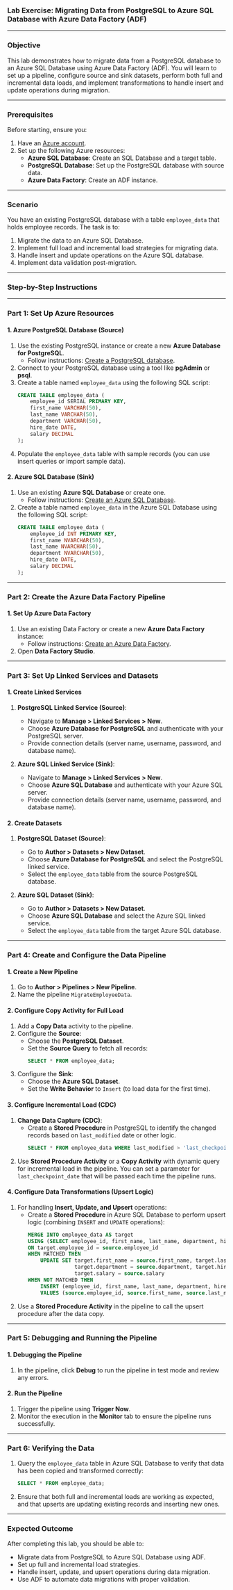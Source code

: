 ### **Lab Exercise: Migrating Data from PostgreSQL to Azure SQL Database with Azure Data Factory (ADF)**

---

### **Objective**
This lab demonstrates how to migrate data from a PostgreSQL database to an Azure SQL Database using Azure Data Factory (ADF). You will learn to set up a pipeline, configure source and sink datasets, perform both full and incremental data loads, and implement transformations to handle insert and update operations during migration.

---

### **Prerequisites**

Before starting, ensure you:
1. Have an [Azure account](https://azure.microsoft.com/free/).
2. Set up the following Azure resources:
   - **Azure SQL Database**: Create an SQL Database and a target table.
   - **PostgreSQL Database**: Set up the PostgreSQL database with source data.
   - **Azure Data Factory**: Create an ADF instance.

---

### **Scenario**
You have an existing PostgreSQL database with a table `employee_data` that holds employee records. The task is to:
1. Migrate the data to an Azure SQL Database.
2. Implement full load and incremental load strategies for migrating data.
3. Handle insert and update operations on the Azure SQL database.
4. Implement data validation post-migration.

---

### **Step-by-Step Instructions**

---

### **Part 1: Set Up Azure Resources**

#### 1. **Azure PostgreSQL Database (Source)**
1. Use the existing PostgreSQL instance or create a new **Azure Database for PostgreSQL**.
   - Follow instructions: [Create a PostgreSQL database](https://learn.microsoft.com/en-us/azure/postgresql/flexible-server/quickstart-create-server).
2. Connect to your PostgreSQL database using a tool like **pgAdmin** or **psql**.
3. Create a table named `employee_data` using the following SQL script:
   ```sql
   CREATE TABLE employee_data (
       employee_id SERIAL PRIMARY KEY,
       first_name VARCHAR(50),
       last_name VARCHAR(50),
       department VARCHAR(50),
       hire_date DATE,
       salary DECIMAL
   );
   ```
4. Populate the `employee_data` table with sample records (you can use insert queries or import sample data).

#### 2. **Azure SQL Database (Sink)**
1. Use an existing **Azure SQL Database** or create one.
   - Follow instructions: [Create an Azure SQL Database](https://learn.microsoft.com/en-us/azure/sql-database/sql-database-get-started-portal).
2. Create a table named `employee_data` in the Azure SQL Database using the following SQL script:
   ```sql
   CREATE TABLE employee_data (
       employee_id INT PRIMARY KEY,
       first_name NVARCHAR(50),
       last_name NVARCHAR(50),
       department NVARCHAR(50),
       hire_date DATE,
       salary DECIMAL
   );
   ```

---

### **Part 2: Create the Azure Data Factory Pipeline**

#### 1. **Set Up Azure Data Factory**
1. Use an existing Data Factory or create a new **Azure Data Factory** instance:
   - Follow instructions: [Create an Azure Data Factory](https://learn.microsoft.com/en-us/azure/data-factory/quickstart-create-data-factory-portal).
2. Open **Data Factory Studio**.

---

### **Part 3: Set Up Linked Services and Datasets**

#### 1. **Create Linked Services**
1. **PostgreSQL Linked Service (Source)**:
   - Navigate to **Manage > Linked Services > New**.
   - Choose **Azure Database for PostgreSQL** and authenticate with your PostgreSQL server.
   - Provide connection details (server name, username, password, and database name).

2. **Azure SQL Linked Service (Sink)**:
   - Navigate to **Manage > Linked Services > New**.
   - Choose **Azure SQL Database** and authenticate with your Azure SQL server.
   - Provide connection details (server name, username, password, and database name).

#### 2. **Create Datasets**
1. **PostgreSQL Dataset (Source)**:
   - Go to **Author > Datasets > New Dataset**.
   - Choose **Azure Database for PostgreSQL** and select the PostgreSQL linked service.
   - Select the `employee_data` table from the source PostgreSQL database.

2. **Azure SQL Dataset (Sink)**:
   - Go to **Author > Datasets > New Dataset**.
   - Choose **Azure SQL Database** and select the Azure SQL linked service.
   - Select the `employee_data` table from the target Azure SQL database.

---

### **Part 4: Create and Configure the Data Pipeline**

#### 1. **Create a New Pipeline**
1. Go to **Author > Pipelines > New Pipeline**.
2. Name the pipeline `MigrateEmployeeData`.

#### 2. **Configure Copy Activity for Full Load**
1. Add a **Copy Data** activity to the pipeline.
2. Configure the **Source**:
   - Choose the **PostgreSQL Dataset**.
   - Set the **Source Query** to fetch all records:
     ```sql
     SELECT * FROM employee_data;
     ```
3. Configure the **Sink**:
   - Choose the **Azure SQL Dataset**.
   - Set the **Write Behavior** to `Insert` (to load data for the first time).

#### 3. **Configure Incremental Load (CDC)**
1. **Change Data Capture (CDC)**: 
   - Create a **Stored Procedure** in PostgreSQL to identify the changed records based on `last_modified` date or other logic.
     ```sql
     SELECT * FROM employee_data WHERE last_modified > 'last_checkpoint_date';
     ```
2. Use **Stored Procedure Activity** or a **Copy Activity** with dynamic query for incremental load in the pipeline. You can set a parameter for `last_checkpoint_date` that will be passed each time the pipeline runs.

#### 4. **Configure Data Transformations (Upsert Logic)**
1. For handling **Insert, Update, and Upsert** operations:
   - Create a **Stored Procedure** in Azure SQL Database to perform upsert logic (combining `INSERT` and `UPDATE` operations):
     ```sql
     MERGE INTO employee_data AS target
     USING (SELECT employee_id, first_name, last_name, department, hire_date, salary FROM staging_employee_data) AS source
     ON target.employee_id = source.employee_id
     WHEN MATCHED THEN
         UPDATE SET target.first_name = source.first_name, target.last_name = source.last_name, 
                    target.department = source.department, target.hire_date = source.hire_date, 
                    target.salary = source.salary
     WHEN NOT MATCHED THEN
         INSERT (employee_id, first_name, last_name, department, hire_date, salary)
         VALUES (source.employee_id, source.first_name, source.last_name, source.department, source.hire_date, source.salary);
     ```
2. Use a **Stored Procedure Activity** in the pipeline to call the upsert procedure after the data copy.

---

### **Part 5: Debugging and Running the Pipeline**

#### 1. **Debugging the Pipeline**
1. In the pipeline, click **Debug** to run the pipeline in test mode and review any errors.

#### 2. **Run the Pipeline**
1. Trigger the pipeline using **Trigger Now**.
2. Monitor the execution in the **Monitor** tab to ensure the pipeline runs successfully.

---

### **Part 6: Verifying the Data**

1. Query the `employee_data` table in Azure SQL Database to verify that data has been copied and transformed correctly:
   ```sql
   SELECT * FROM employee_data;
   ```

2. Ensure that both full and incremental loads are working as expected, and that upserts are updating existing records and inserting new ones.

---

### **Expected Outcome**
After completing this lab, you should be able to:
- Migrate data from PostgreSQL to Azure SQL Database using ADF.
- Set up full and incremental load strategies.
- Handle insert, update, and upsert operations during data migration.
- Use ADF to automate data migrations with proper validation.